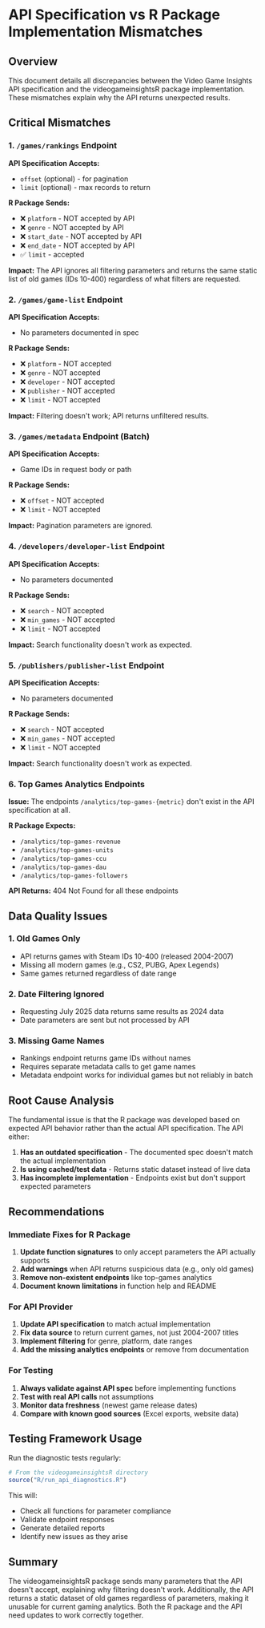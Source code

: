 # API Specification vs R Package Implementation Mismatches

## Overview
This document details all discrepancies between the Video Game Insights API specification and the videogameinsightsR package implementation. These mismatches explain why the API returns unexpected results.

## Critical Mismatches

### 1. `/games/rankings` Endpoint

**API Specification Accepts:**
- `offset` (optional) - for pagination
- `limit` (optional) - max records to return

**R Package Sends:**
- ❌ `platform` - NOT accepted by API
- ❌ `genre` - NOT accepted by API  
- ❌ `start_date` - NOT accepted by API
- ❌ `end_date` - NOT accepted by API
- ✅ `limit` - accepted

**Impact:** The API ignores all filtering parameters and returns the same static list of old games (IDs 10-400) regardless of what filters are requested.

### 2. `/games/game-list` Endpoint

**API Specification Accepts:**
- No parameters documented in spec

**R Package Sends:**
- ❌ `platform` - NOT accepted
- ❌ `genre` - NOT accepted
- ❌ `developer` - NOT accepted
- ❌ `publisher` - NOT accepted
- ❌ `limit` - NOT accepted

**Impact:** Filtering doesn't work; API returns unfiltered results.

### 3. `/games/metadata` Endpoint (Batch)

**API Specification Accepts:**
- Game IDs in request body or path

**R Package Sends:**
- ❌ `offset` - NOT accepted
- ❌ `limit` - NOT accepted

**Impact:** Pagination parameters are ignored.

### 4. `/developers/developer-list` Endpoint

**API Specification Accepts:**
- No parameters documented

**R Package Sends:**
- ❌ `search` - NOT accepted
- ❌ `min_games` - NOT accepted
- ❌ `limit` - NOT accepted

**Impact:** Search functionality doesn't work as expected.

### 5. `/publishers/publisher-list` Endpoint

**API Specification Accepts:**
- No parameters documented

**R Package Sends:**
- ❌ `search` - NOT accepted
- ❌ `min_games` - NOT accepted
- ❌ `limit` - NOT accepted

**Impact:** Search functionality doesn't work as expected.

### 6. Top Games Analytics Endpoints

**Issue:** The endpoints `/analytics/top-games-{metric}` don't exist in the API specification at all.

**R Package Expects:**
- `/analytics/top-games-revenue`
- `/analytics/top-games-units`
- `/analytics/top-games-ccu`
- `/analytics/top-games-dau`
- `/analytics/top-games-followers`

**API Returns:** 404 Not Found for all these endpoints

## Data Quality Issues

### 1. Old Games Only
- API returns games with Steam IDs 10-400 (released 2004-2007)
- Missing all modern games (e.g., CS2, PUBG, Apex Legends)
- Same games returned regardless of date range

### 2. Date Filtering Ignored
- Requesting July 2025 data returns same results as 2024 data
- Date parameters are sent but not processed by API

### 3. Missing Game Names
- Rankings endpoint returns game IDs without names
- Requires separate metadata calls to get game names
- Metadata endpoint works for individual games but not reliably in batch

## Root Cause Analysis

The fundamental issue is that the R package was developed based on expected API behavior rather than the actual API specification. The API either:

1. **Has an outdated specification** - The documented spec doesn't match the actual implementation
2. **Is using cached/test data** - Returns static dataset instead of live data
3. **Has incomplete implementation** - Endpoints exist but don't support expected parameters

## Recommendations

### Immediate Fixes for R Package

1. **Update function signatures** to only accept parameters the API actually supports
2. **Add warnings** when API returns suspicious data (e.g., only old games)
3. **Remove non-existent endpoints** like top-games analytics
4. **Document known limitations** in function help and README

### For API Provider

1. **Update API specification** to match actual implementation
2. **Fix data source** to return current games, not just 2004-2007 titles
3. **Implement filtering** for genre, platform, date ranges
4. **Add the missing analytics endpoints** or remove from documentation

### For Testing

1. **Always validate against API spec** before implementing functions
2. **Test with real API calls** not assumptions
3. **Monitor data freshness** (newest game release dates)
4. **Compare with known good sources** (Excel exports, website data)

## Testing Framework Usage

Run the diagnostic tests regularly:

```r
# From the videogameinsightsR directory
source("R/run_api_diagnostics.R")
```

This will:
- Check all functions for parameter compliance
- Validate endpoint responses
- Generate detailed reports
- Identify new issues as they arise

## Summary

The videogameinsightsR package sends many parameters that the API doesn't accept, explaining why filtering doesn't work. Additionally, the API returns a static dataset of old games regardless of parameters, making it unusable for current gaming analytics. Both the R package and the API need updates to work correctly together.